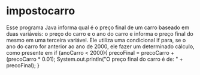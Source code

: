 # impostocarro
Esse programa Java informa qual é o preço final de um carro baseado em duas variáveis: o preço do carro e o ano do carro e informa o preço final do mesmo em uma terceira variável. Ele utiliza uma condicional if para, se o ano do carro for anterior ao ano de 2000, ele fazer um determinado cálculo, como presente em if (anoCarro &lt; 2000){             precoFinal = precoCarro + (precoCarro * 0.01);             System.out.println("O preço final do carro é de: " + precoFinal);         }
